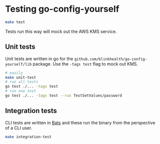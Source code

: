 # Testing go-config-yourself

```sh
make test
```

Tests run this way will mock out the AWS KMS service.

## Unit tests

Unit tests are written in go for the `github.com/blinkhealth/go-config-yourself/lib` package. Use the `-tags test` flag to mock out KMS.

```sh
# easily
make unit-test
# run all tests
go test ./... -tags test
# run one test
go test ./... -tags test --run TestSetValues/password
```

## Integration tests

CLI tests are written in [Bats](https://github.com/bats-core/bats-core) and these run the binary from the perspective of a CLI user.

```sh
make integration-test
```
